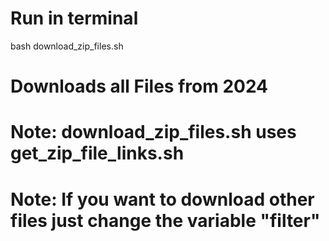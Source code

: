 # Run in terminal
bash download_zip_files.sh
# Downloads all Files from 2024

# Note: download_zip_files.sh uses get_zip_file_links.sh 
# Note: If you want to download other files just change the variable "filter"
